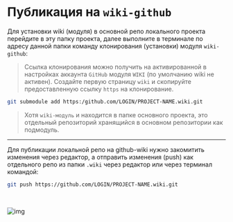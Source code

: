 # Публикация на `wiki-github`


 Для установки wiki (модуля) в основной репо локального проекта перейдите в эту папку проекта, далее выполните в терминале по адресу данной папки команду клонирования (установки) модуля `wiki-github`:

>Ссылка клонирования можно получить на активированной в настройках аккаунта `GitHub` модуля `WIKI` (по умолчанию wiki не активен). Создайте первую страницу `wiki` и скопируйте предоставленную ссылку `https` на клонирование.

```zsh
git submodule add https:/github.com/LOGIN/PROJECT-NAME.wiki.git
```
>Хотя `wiki-модуль` и находится в папке основного проекта, это отдельный репозиторий хранящийся в основном репозитории как подмодуль.

---

 Для публикации локальной репо на github-wiki нужно закомитить изменения через редактор, а отправить изменения (push) как отдельного репо из папки `.wiki` через редактор или через терминал командой:

```zsh
git push https://github.com/LOGIN/PROJECT-NAME.wiki.git
```
<br>

![img](https://1.bp.blogspot.com/-hOxN5KX2KfY/YPplNP_w6xI/AAAAAAAAGz0/nNxSLwD5lnQhvFnce_DzmIoSRWyY9A3QACLcBGAsYHQ/s800/theend-beats.png)